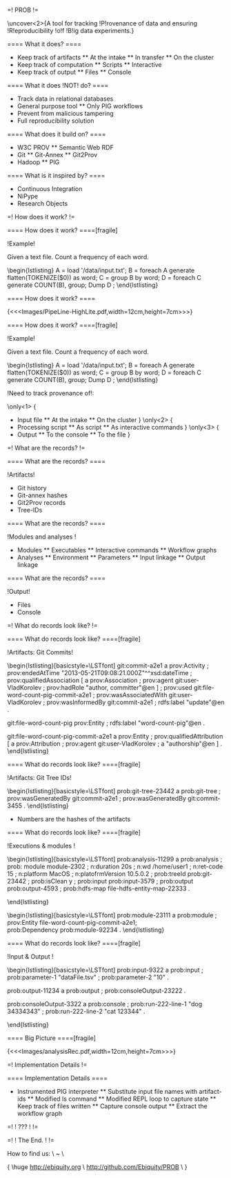 
=! PROB !=

\uncover<2>{A tool for tracking !P!rovenance of data and ensuring !R!eproducibility !o!f !B!ig data experiments.}


==== What it does? ====

* Keep track of artifacts
** At the intake
** In transfer
** On the cluster
* Keep track of computation
** Scripts
** Interactive
* Keep track of output
** Files
** Console

==== What it does !NOT! do? ====

* Track data in relational databases
* General purpose tool
** Only PIG workflows
* Prevent from malicious tampering
* Full reproducibility solution


==== What does it build on? ====

* W3C PROV
** Semantic Web RDF
* Git
** Git-Annex
** Git2Prov
* Hadoop
** PIG

==== What is it inspired by?  ====

* Continuous Integration
* NiPype
* Research Objects



=! How does it work? !=

==== How does it work? ====[fragile]

!Example!

Given a text file. Count a frequency of each word.

\begin{lstlisting}
A = load '/data/input.txt';
B = foreach A generate flatten(TOKENIZE($0)) as word;
C = group B by word;
D = foreach C generate COUNT(B), group;
Dump D ;
\end{lstlisting}

==== How does it work? ==== 

{<<<Images/PipeLine-HighLite.pdf,width=12cm,height=7cm>>>}


==== How does it work? ====[fragile]

!Example!

Given a text file. Count a frequency of each word.

\begin{lstlisting}
A = load '/data/input.txt';
B = foreach A generate flatten(TOKENIZE($0)) as word;
C = group B by word;
D = foreach C generate COUNT(B), group;
Dump D ;
\end{lstlisting}


!Need to track provenance of!:

\only<1> {
* Input file
** At the intake
** On the cluster
}
\only<2> { 
* Processing script
** As script
** As interactive commands
 }
\only<3> {
* Output
** To the console
** To the file 
}


=! What are the records? !=

==== What are the records? ====

!Artifacts!

* Git history
* Git-annex hashes
* Git2Prov records
* Tree-IDs


==== What are the records? ====

!Modules and analyses !

* Modules
** Executables
** Interactive commands
** Workflow graphs
* Analyses
** Environment
** Parameters
** Input linkage
** Output linkage


==== What are the records? ====

!Output!

* Files
* Console

=! What do records look like? !=

==== What do records look like? ====[fragile]

!Artifacts: Git Commits!
 
\begin{lstlisting}[basicstyle=\LSTfont]
git:commit-a2e1  a  prov:Activity ;
  prov:endedAtTime "2013-05-21T09:08:21.000Z"^^xsd:dateTime ;
  prov:qualifiedAssociation [ a prov:Association ; 
     prov:agent git:user-VladKorolev ; 
     prov:hadRole "author, committer"@en ] ;
  prov:used	git:file-word-count-pig-commit-a2e1 ;
  prov:wasAssociatedWith git:user-VladKorolev ;
  prov:wasInformedBy git:commit-a2e1 ;
  rdfs:label	"update"@en .
  
git:file-word-count-pig prov:Entity ;
   rdfs:label  "word-count-pig"@en .
 
git:file-word-count-pig-commit-a2e1 a prov:Entity ;
   prov:qualifiedAttribution	[    a prov:Attribution ; 
          prov:agent git:user-VladKorolev ; 
          a "authorship"@en ] .
\end{lstlisting}

==== What do records look like? ====[fragile]

!Artifacts: Git Tree IDs!

\begin{lstlisting}[basicstyle=\LSTfont]
prob:git-tree-23442   a  prob:git-tree ;
       prov:wasGeneratedBy     git:commit-a2e1 ;
       prov:wasGeneratedBy     git:commit-3455 . 
\end{lstlisting}


* Numbers are the hashes of the artifacts

==== What do records look like? ====[fragile]

!Executions \& modules !
    
\begin{lstlisting}[basicstyle=\LSTfont]
prob:analysis-11299    a  prob:analysis ;
	prob:  module   module-2302 ;
	n:duration  20s ;
	n:wd   /home/user1 ;
	n:ret-code    15 ;
	n:platform     MacOS ;
	n:platofrmVersion 10.5.0.2 ;
	prob:treeId   prob:git-23442 ;
	prob:isClean  y ;
	prob:input    prob:input-3579 ;
	prob:output  prob:output-4593	 ;
	prob:hdfs-map  file-hdfs-entity-map-22333 .
	
\end{lstlisting}


\begin{lstlisting}[basicstyle=\LSTfont]
prob:module-23111  a prob:module ;
	prov:Entity  file-word-count-pig-commit-a2e1;  
	prob:Dependency  prob:module-92234 .
   \end{lstlisting}
 

==== What do records look like? ====[fragile]

!Input \& Output !
    

\begin{lstlisting}[basicstyle=\LSTfont]
prob:input-9322  a   prob:input ;
     prob:parameter-1   "dataFile.tsv" ;
     prob:parameter-2   "10" .
     
prob:output-11234  a prob:output ;
     prob:consoleOutput-23222 .
     
prob:consoleOutput-3322 a prob:console ;
     prob:run-222-line-1    "dog 34334343" ;
     prob:run-222-line-2    "cat 123344" .
     
   \end{lstlisting}

==== Big Picture ====[fragile]

{<<<Images/analysisRec.pdf,width=12cm,height=7cm>>>}

=! Implementation Details !=

==== Implementation Details ==== 

* Instrumented PIG interpreter
** Substitute input file names with artifact-ids
** Modified ls command
** Modified REPL loop to capture state
** Keep track of files written
** Capture console output
** Extract the workflow graph

   
=! ! ??? ! != 

=! ! The End. ! != 

How to find us: \\ ~ \\

{ \huge 
http://ebiquity.org \\
http://github.com/Ebiquity/PROB \\
}





